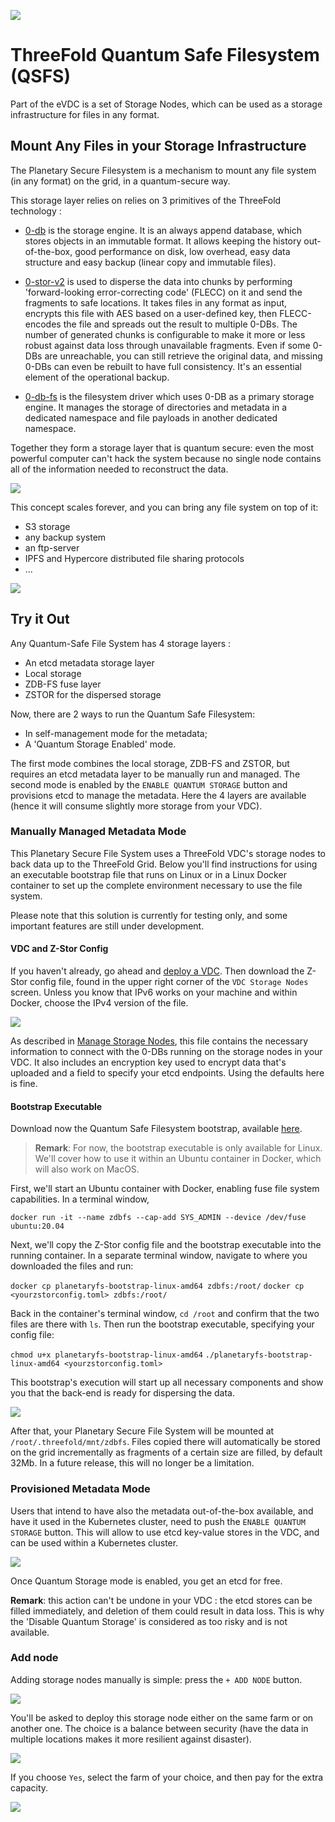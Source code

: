 ![](img/planet_fs.png)

# ThreeFold Quantum Safe Filesystem (QSFS)

Part of the eVDC is a set of Storage Nodes, which can be used as a storage infrastructure for files in any format. 

## Mount Any Files in your Storage Infrastructure

The Planetary Secure Filesystem is a mechanism to mount any file system (in any format) on the grid, in a quantum-secure way. 

This storage layer relies on relies on 3 primitives of the ThreeFold technology : 

- [0-db](https://github.com/threefoldtech/0-db) is the storage engine.
It is an always append database, which stores objects in an immutable format. It allows keeping the history out-of-the-box, good performance on disk, low overhead, easy data structure and easy backup (linear copy and immutable files).

- [0-stor-v2](https://github.com/threefoldtech/0-stor_v2) is used to disperse the data into chunks by performing 'forward-looking error-correcting code' (FLECC) on it and send the fragments to safe locations.
It takes files in any format as input, encrypts this file with AES based on a user-defined key, then FLECC-encodes the file and spreads out the result
to multiple 0-DBs. The number of generated chunks is configurable to make it more or less robust against data loss through unavailable fragments. Even if some 0-DBs are unreachable, you can still retrieve the original data, and missing 0-DBs can even be rebuilt to have full consistency. It's an essential element of the operational backup. 

- [0-db-fs](https://github.com/threefoldtech/0-db-fs) is the filesystem driver which uses 0-DB as a primary storage engine. It manages the storage of directories and metadata in a dedicated namespace and file payloads in another dedicated namespace.

Together they form a storage layer that is quantum secure: even the most powerful computer can't hack the system because no single node contains all of the information needed to reconstruct the data.

![](img/quantum_safe_storage.png)

This concept scales forever, and you can bring any file system on top of it: 
- S3 storage 
- any backup system
- an ftp-server
- IPFS and Hypercore distributed file sharing protocols 
- ...

![](img/quantum_safe_storage_scale.png)

## Try it Out

Any Quantum-Safe File System has 4 storage layers : 
- An etcd metadata storage layer
- Local storage
- ZDB-FS fuse layer
- ZSTOR for the dispersed storage

Now, there are 2 ways to run the Quantum Safe Filesystem: 
- In self-management mode for the metadata;
- A 'Quantum Storage Enabled' mode.

The first mode combines the local storage, ZDB-FS and ZSTOR, but requires an etcd metadata layer to be manually run and managed. 
The second mode is enabled by the `ENABLE QUANTUM STORAGE` button and provisions etcd to manage the metadata. Here the 4 layers are available (hence it will consume slightly more storage from your VDC).

### Manually Managed Metadata Mode

This Planetary Secure File System uses a ThreeFold VDC's storage nodes to back data up to the ThreeFold Grid. Below you'll find instructions for using an executable bootstrap file that runs on Linux or in a Linux Docker container to set up the complete environment necessary to use the file system. 

Please note that this solution is currently for testing only, and some important features are still under development.

#### VDC and Z-Stor Config

If you haven't already, go ahead and [deploy a VDC](evdc_deploy). Then download the Z-Stor config file, found in the upper right corner of the `VDC Storage Nodes` screen. Unless you know that IPv6 works on your machine and within Docker, choose the IPv4 version of the file.

![](img/planetaryfs_zstor_config.png)

As described in [Manage Storage Nodes](evdc_storage), this file contains the necessary information to connect with the 0-DBs running on the storage nodes in your VDC. It also includes an encryption key used to encrypt data that's uploaded and a field to specify your etcd endpoints. Using the defaults here is fine.

#### Bootstrap Executable

Download now the Quantum Safe Filesystem bootstrap, available [here](https://github.com/threefoldtech/quantum-storage/releases/download/v0.0.1/planetaryfs-bootstrap-linux-amd64).


> __Remark__: 
For now, the bootstrap executable is only available for Linux. We'll cover how to use it within an Ubuntu container in Docker, which will also work on MacOS.

First, we'll start an Ubuntu container with Docker, enabling fuse file system capabilities. In a terminal window, 

`docker run -it --name zdbfs --cap-add SYS_ADMIN --device /dev/fuse ubuntu:20.04`

Next, we'll copy the Z-Stor config file and the bootstrap executable into the running container. In a separate terminal window, navigate to where you downloaded the files and run:

`docker cp planetaryfs-bootstrap-linux-amd64 zdbfs:/root/`
`docker cp <yourzstorconfig.toml> zdbfs:/root/`

Back in the container's terminal window, `cd /root` and confirm that the two files are there with `ls`. Then run the bootstrap executable, specifying your config file:

`chmod u+x planetaryfs-bootstrap-linux-amd64`
`./planetaryfs-bootstrap-linux-amd64 <yourzstorconfig.toml>`

This bootstrap's execution will start up all necessary components and show you that the back-end is ready for dispersing the data.

![](img/planetaryfs_bootstrap_ready.png)

After that, your Planetary Secure File System will be mounted at `/root/.threefold/mnt/zdbfs`. Files copied there will automatically be stored on the grid incrementally as fragments of a certain size are filled, by default 32Mb. In a future release, this will no longer be a limitation.

### Provisioned Metadata Mode

Users that intend to have also the metadata out-of-the-box available, and have it used in the Kubernetes cluster, need to push the `ENABLE QUANTUM STORAGE` button. This will allow to use etcd key-value stores in the VDC, and can be used within a Kubernetes cluster.  

![](img/planetaryfs_enable_qs.png)

Once Quantum Storage mode is enabled, you get an etcd for free. 

**Remark**: this action can't be undone in your VDC : the etcd stores can be filled immediately, and deletion of them could result in data loss. This is why the 'Disable Quantum Storage' is considered as too risky and is not available. 

### Add node

Adding storage nodes manually is simple: press the `+ ADD NODE` button. 

![](img/planetaryfs_add_node.png)

You'll be asked to deploy this storage node either on the same farm or on another one. The choice is a balance between security (have the data in multiple locations makes it more resilient against disaster). 

![](img/planetaryfs_farm.png)

If you choose `Yes`, select the farm of your choice, and then pay for the extra capacity. 

![](img/planetaryfs_pay.png)


